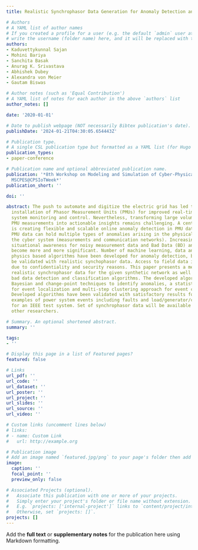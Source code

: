```yaml
---
title: Realistic Synchrophasor Data Generation for Anomaly Detection and Event Classification

# Authors
# A YAML list of author names
# If you created a profile for a user (e.g. the default `admin` user at `content/authors/admin/`), 
# write the username (folder name) here, and it will be replaced with their full name and linked to their profile.
authors:
- Kaduvettykunnal Sajan
- Mohini Bariya
- Sanchita Basak
- Anurag K. Srivastava
- Abhishek Dubey
- Alexandra von Meier
- Gautam Biswas

# Author notes (such as 'Equal Contribution')
# A YAML list of notes for each author in the above `authors` list
author_notes: []

date: '2020-01-01'

# Date to publish webpage (NOT necessarily Bibtex publication's date).
publishDate: '2024-01-21T04:30:05.654443Z'

# Publication type.
# A single CSL publication type but formatted as a YAML list (for Hugo requirements).
publication_types:
- paper-conference

# Publication name and optional abbreviated publication name.
publication: '*8th Workshop on Modeling and Simulation of Cyber-Physical Energy Systems,
  MSCPES@CPSIoTWeek*'
publication_short: ''

doi: ''

abstract: The push to automate and digitize the electric grid has led to widespread
  installation of Phasor Measurement Units (PMUs) for improved real-time wide-area
  system monitoring and control. Nevertheless, transforming large volumes of highresolution
  PMU measurements into actionable insights remains challenging. A central challenge
  is creating flexible and scalable online anomaly detection in PMU data streams.
  PMU data can hold multiple types of anomalies arising in the physical system or
  the cyber system (measurements and communication networks). Increasing the grid
  situational awareness for noisy measurement data and Bad Data (BD) anomalies has
  become more and more significant. Number of machine learning, data analytics and
  physics based algorithms have been developed for anomaly detection, but need to
  be validated with realistic synchophasor data. Access to field data is very challenging
  due to confidentiality and security reasons. This paper presents a method for generating
  realistic synchrophasor data for the given synthetic network as well as event and
  bad data detection and classification algorithms. The developed algorithms include
  Bayesian and change-point techniques to identify anomalies, a statistical approach
  for event localization and multi-step clustering approach for event classification.
  Developed algorithms have been validated with satisfactory results for multiple
  examples of power system events including faults and load/generator/capacitor variations/switching
  for an IEEE test system. Set of synchrophasor data will be available publicly for
  other researchers.

# Summary. An optional shortened abstract.
summary: ''

tags:
- ''

# Display this page in a list of Featured pages?
featured: false

# Links
url_pdf: ''
url_code: ''
url_dataset: ''
url_poster: ''
url_project: ''
url_slides: ''
url_source: ''
url_video: ''

# Custom links (uncomment lines below)
# links:
# - name: Custom Link
#   url: http://example.org

# Publication image
# Add an image named `featured.jpg/png` to your page's folder then add a caption below.
image:
  caption: ''
  focal_point: ''
  preview_only: false

# Associated Projects (optional).
#   Associate this publication with one or more of your projects.
#   Simply enter your project's folder or file name without extension.
#   E.g. `projects: ['internal-project']` links to `content/project/internal-project/index.md`.
#   Otherwise, set `projects: []`.
projects: []
---
```


Add the **full text** or **supplementary notes** for the publication here using Markdown formatting.

